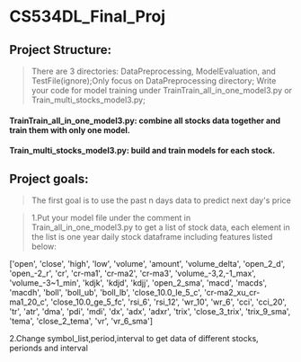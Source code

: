 # CS534DL_Final_Proj
## Project Structure:
> There are 3 directories: DataPreprocessing, ModelEvaluation, and TestFile(ignore);Only focus on DataPreprocessing directory; Write your code for model training under TrainTrain_all_in_one_model3.py or Train_multi_stocks_model3.py;
#### TrainTrain_all_in_one_model3.py: combine all stocks data together and train them with only one model.
#### Train_multi_stocks_model3.py: build and train models for each stock.

## Project goals:
>The first goal is to use the past n days data to predict next day's price

>1.Put your model file under the comment in Train_all_in_one_model3.py to get a list of stock data, each element in the list is one year daily stock dataframe including features listed below:

['open', 'close', 'high', 'low', 'volume', 'amount', 'volume_delta',
       'open_2_d', 'open_-2_r', 'cr', 'cr-ma1', 'cr-ma2', 'cr-ma3',
       'volume_-3,2,-1_max', 'volume_-3~1_min', 'kdjk', 'kdjd', 'kdjj',
       'open_2_sma', 'macd', 'macds', 'macdh', 'boll', 'boll_ub', 'boll_lb',
       'close_10.0_le_5_c', 'cr-ma2_xu_cr-ma1_20_c', 'close_10.0_ge_5_fc',
       'rsi_6', 'rsi_12', 'wr_10', 'wr_6', 'cci', 'cci_20', 'tr', 'atr', 'dma',
       'pdi', 'mdi', 'dx', 'adx', 'adxr', 'trix', 'close_3_trix', 'trix_9_sma',
       'tema', 'close_2_tema', 'vr', 'vr_6_sma']

2.Change symbol_list,period,interval to get data of different stocks, perionds and interval
